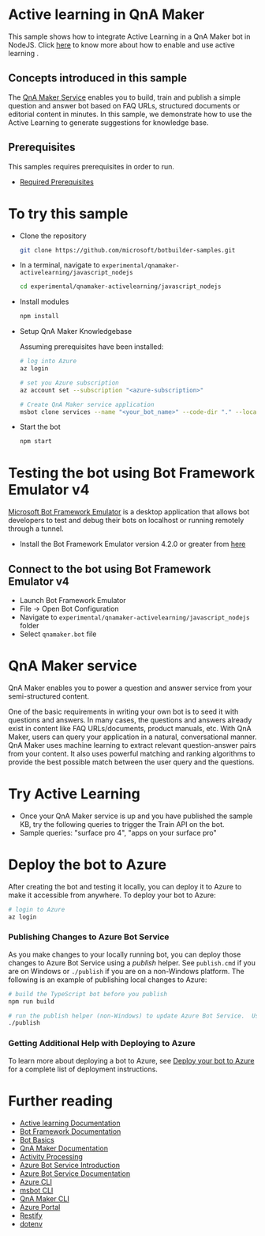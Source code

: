 ﻿# Active learning in QnA Maker
This sample shows how to integrate Active Learning in a QnA Maker bot in NodeJS. Click [here][al#1] to know more about how to enable and use active learning .


## Concepts introduced in this sample
The [QnA Maker Service][19] enables you to build, train and publish a simple question and answer bot based on FAQ URLs, structured documents or editorial content in minutes.
In this sample, we demonstrate how to use the Active Learning to generate suggestions for knowledge base.

## Prerequisites
This samples requires prerequisites in order to run.
- [Required Prerequisites][41]

# To try this sample
- Clone the repository
    ```bash
    git clone https://github.com/microsoft/botbuilder-samples.git
    ```
- In a terminal, navigate to `experimental/qnamaker-activelearning/javascript_nodejs`
    ```bash
    cd experimental/qnamaker-activelearning/javascript_nodejs
    ```
- Install modules
    ```bash
    npm install
    ```
- Setup QnA Maker Knowledgebase

    Assuming prerequisites have been installed:
    ```bash
    # log into Azure
    az login
    ```
    ```bash
    # set you Azure subscription
    az account set --subscription "<azure-subscription>"
    ```
    ```bash
    # Create QnA Maker service application
    msbot clone services --name "<your_bot_name>" --code-dir "." --location westus --sdkLanguage "Node" --folder deploymentScripts/msbotClone --verbose
    ```
- Start the bot
    ```bash
    npm start
    ```

# Testing the bot using Bot Framework Emulator **v4**
[Microsoft Bot Framework Emulator][5] is a desktop application that allows bot developers to test and debug their bots on localhost or running remotely through a tunnel.

- Install the Bot Framework Emulator version 4.2.0 or greater from [here][6]

## Connect to the bot using Bot Framework Emulator **v4**
- Launch Bot Framework Emulator
- File -> Open Bot Configuration
- Navigate to `experimental/qnamaker-activelearning/javascript_nodejs` folder
- Select `qnamaker.bot` file

# QnA Maker service
QnA Maker enables you to power a question and answer service from your semi-structured content.

One of the basic requirements in writing your own bot is to seed it with questions and answers. In many cases, the questions and answers already exist in content like FAQ URLs/documents, product manuals, etc. With QnA Maker, users can query your application in a natural, conversational manner. QnA Maker uses machine learning to extract relevant question-answer pairs from your content. It also uses powerful matching and ranking algorithms to provide the best possible match between the user query and the questions.

# Try Active Learning
- Once your QnA Maker service is up and you have published the sample KB, try the following queries to trigger the Train API on the bot.
- Sample queries: "surface pro 4", "apps on your surface pro"

# Deploy the bot to Azure
After creating the bot and testing it locally, you can deploy it to Azure to make it accessible from anywhere.  To deploy your bot to Azure:

```bash
# login to Azure
az login
```

### Publishing Changes to Azure Bot Service
As you make changes to your locally running bot, you can deploy those changes to Azure Bot Service using a _publish_ helper.  See `publish.cmd` if you are on Windows or `./publish` if you are on a non-Windows platform.  The following is an example of publishing local changes to Azure:

```bash
# build the TypeScript bot before you publish
npm run build
```

```bash
# run the publish helper (non-Windows) to update Azure Bot Service.  Use publish.cmd if running on Windows
./publish
```

### Getting Additional Help with Deploying to Azure
To learn more about deploying a bot to Azure, see [Deploy your bot to Azure][40] for a complete list of deployment instructions.

# Further reading
- [Active learning Documentation][al#1]
- [Bot Framework Documentation][20]
- [Bot Basics][32]
- [QnA Maker Documentation][23]
- [Activity Processing][25]
- [Azure Bot Service Introduction][21]
- [Azure Bot Service Documentation][22]
- [Azure CLI][7]
- [msbot CLI][9]
- [QnA Maker CLI][24]
- [Azure Portal][10]
- [Restify][30]
- [dotenv][31]

[1]: https://dev.botframework.com
[4]: https://nodejs.org
[5]: https://github.com/microsoft/botframework-emulator
[6]: https://github.com/Microsoft/BotFramework-Emulator/releases
[7]: https://docs.microsoft.com/en-us/cli/azure/?view=azure-cli-latest
[8]: https://docs.microsoft.com/en-us/cli/azure/install-azure-cli?view=azure-cli-latest
[9]: https://github.com/Microsoft/botbuilder-tools/tree/master/packages/MSBot
[10]: https://portal.azure.com
[19]: https://www.qnamaker.ai
[20]: https://docs.botframework.com
[21]: https://docs.microsoft.com/en-us/azure/bot-service/bot-service-overview-introduction?view=azure-bot-service-4.0
[22]: https://docs.microsoft.com/en-us/azure/bot-service/?view=azure-bot-service-4.0
[23]: https://docs.microsoft.com/en-us/azure/cognitive-services/qnamaker/overview/overview
[24]: https://github.com/Microsoft/botbuilder-tools/tree/master/packages/QnAMaker
[25]: https://docs.microsoft.com/en-us/azure/bot-service/bot-builder-concept-activity-processing?view=azure-bot-service-4.0
[30]: https://www.npmjs.com/package/restify
[31]: https://www.npmjs.com/package/dotenv
[32]: https://docs.microsoft.com/en-us/azure/bot-service/bot-builder-basics?view=azure-bot-service-4.0
[40]: https://aka.ms/azuredeployment
[41]: ./PREREQUISITES.md
[al#1]: https://docs.microsoft.com/en-us/azure/cognitive-services/qnamaker/how-to/improve-knowledge-base